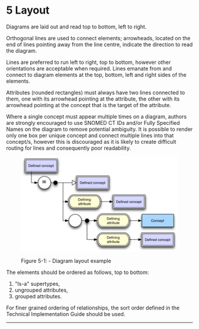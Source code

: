 # 5 Layout

Diagrams are laid out and read top to bottom, left to right.

Orthogonal lines are used to connect elements; arrowheads, located on the end of lines pointing away from the line centre, indicate the direction to read the diagram.

Lines are preferred to run left to right, top to bottom, however other orientations are acceptable when required. Lines emanate from and connect to diagram elements at the top, bottom, left and right sides of the elements.

Attributes (rounded rectangles) must always have two lines connected to them, one with its arrowhead pointing at the attribute, the other with its arrowhead pointing at the concept that is the target of the attribute.

Where a single concept must appear multiple times on a diagram, authors are strongly encouraged to use SNOMED CT IDs and/or Fully Specified Names on the diagram to remove potential ambiguity. It is possible to render only one box per unique concept and connect multiple lines into that concept/s, however this is discouraged as it is likely to create difficult routing for lines and consequently poor readability.

<figure><img src="../images/29950835.png" alt="" title=""><figcaption><p>Figure 5-1: - Diagram layout example</p></figcaption></figure>

  

  

The elements should be ordered as follows, top to bottom:

  1. "Is-a" supertypes,
  2. ungrouped attributes,
  3. grouped attributes.

For finer grained ordering of relationships, the sort order defined in the Technical Implementation Guide should be used.

* * *
